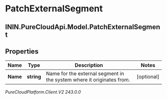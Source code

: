 # PatchExternalSegment

## ININ.PureCloudApi.Model.PatchExternalSegment

## Properties

|Name | Type | Description | Notes|
|------------ | ------------- | ------------- | -------------|
| **Name** | **string** | Name for the external segment in the system where it originates from. | [optional] |



_PureCloudPlatform.Client.V2 243.0.0_
